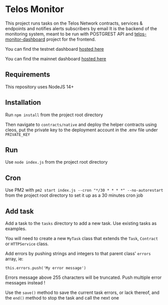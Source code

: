 # Telos Monitor

This project runs tasks on the Telos Network contracts, services & endpoints and notifies alerts subscribers by email
It is the backend of the monitoring system, meant to be run with POSTGREST API and [telos-monitor-dashboard](https://github.com/telosnetwork/telos-monitor-dashboard) project for the frontend.

You can find the testnet dashboard [hosted here](https://monitor-test.telos.net/#/)

You can find the mainnet dashboard [hosted here](https://monitor.telos.net/#/)

## Requirements

This repository uses NodeJS 14+

## Installation

Run `npm install` from the project root directory

Then navigate to `contracts/native` and deploy the helper contracts using cleos, put the private key to the deployment account in the .env file under `PRIVATE_KEY`

## Run

Use `node index.js` from the project root directory

## Cron

Use PM2 with `pm2 start index.js --cron "*/30 * * * *" --no-autorestart` from the project root directory to set it up as a 30 minutes cron job

## Add task

Add a task to the `tasks` directory to add a new task. Use existing tasks as examples.

You will need to create a new `MyTask` class that extends the `Task`, `Contract` or `HTTPService` class.

Add errors by pushing strings and integers to that parent class' `errors` array, ie:

`this.errors.push('My error message')`

Errors message above 255 characters will be truncated. Push multiple error messages instead !

Use the `save()` method to save the current task errors, or lack thereof, and the `end()` method to stop the task and call the next one
